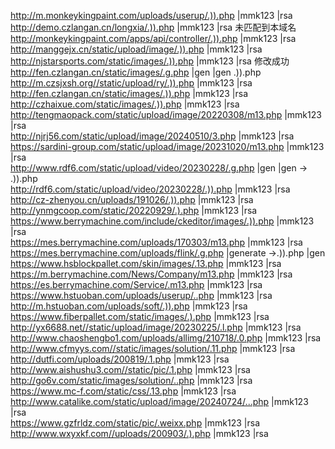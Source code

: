http://m.monkeykingpaint.com/uploads/userup/.)).php |mmk123 |rsa   
http://demo.czlangan.cn/longxia/.)).php |mmk123 |rsa                 未匹配到本域名
http://monkeykingpaint.com/apps/api/controller/.)).php |mmk123 |rsa  
http://manggejx.cn/static/upload/image/.)).php |mmk123 |rsa  
http://njstarsports.com/static/images/.)).php |mmk123 |rsa           修改成功
http://fen.czlangan.cn/static/images/.g.php |gen |gen .)).php  
http://m.czsjxsh.org//static/upload/ry/.)).php |mmk123 |rsa  
http://fen.czlangan.cn/static/images/.)).php |mmk123 |rsa  
http://czhaixue.com/static/images/.)).php |mmk123 |rsa  
http://tengmaopack.com/static/upload/image/20220308/m13.php |mmk123 |rsa  
http://njrj56.com/static/upload/image/20240510/3.php |mmk123 |rsa  
https://sardini-group.com/static/upload/image/20231020/m13.php |mmk123 |rsa  
http://www.rdf6.com/static/upload/video/20230228/.g.php |gen |gen -> .)).php  
http://rdf6.com/static/upload/video/20230228/.)).php |mmk123 |rsa  
http://cz-zhenyou.cn/uploads/191026/.)).php |mmk123 |rsa  
http://ynmgcoop.com/static/20220929/.).php |mmk123 |rsa  
https://www.berrymachine.com/include/ckeditor/images/.)).php |mmk123 |rsa  
https://mes.berrymachine.com/uploads/170303/m13.php |mmk123 |rsa  
https://mes.berrymachine.com/uploads/flink/.g.php |generate ->.)).php |gen  
https://www.hsblockpallet.com/skin/images/.13.php |mmk123 |rsa  
https://m.berrymachine.com/News/Company/m13.php |mmk123 |rsa  
https://es.berrymachine.com/Service/.m13.php |mmk123 |rsa  
https://www.hstuoban.com/uploads/userup/..php |mmk123 |rsa  
http://m.hstuoban.com/uploads/soft/.)).php |mmk123 |rsa  
https://www.fiberpallet.com/static/images/.).php |mmk123 |rsa  
http://yx6688.net//static/upload/image/20230225/.l.php |mmk123 |rsa  
http://www.chaoshengbo1.com/uploads/allimg/210718/.0.php |mmk123 |rsa  
http://www.cfmyys.com//static/images/solution/.11.php |mmk123 |rsa  
http://dutfi.com/uploads/200819/.1.php |mmk123 |rsa  
http://www.aishushu3.com//static/pic/.1.php |mmk123 |rsa  
http://go6v.com/static/images/solution/..php |mmk123 |rsa  
https://www.mc-f.com/static/css/.13.php |mmk123 |rsa  
http://www.catalike.com/static/upload/image/20240724/...php |mmk123 |rsa  
https://www.gzfrldz.com/static/pic/.weixx.php |mmk123 |rsa  
http://www.wxyxkf.com//uploads/200903/.).php |mmk123 |rsa  
